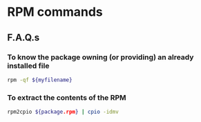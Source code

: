 # RPM commands

## F.A.Q.s

### To know the package owning (or providing) an already installed file

```bash
rpm -qf ${myfilename}
```

### To extract the contents of the RPM

```bash
rpm2cpio ${package.rpm} | cpio -idmv
```
